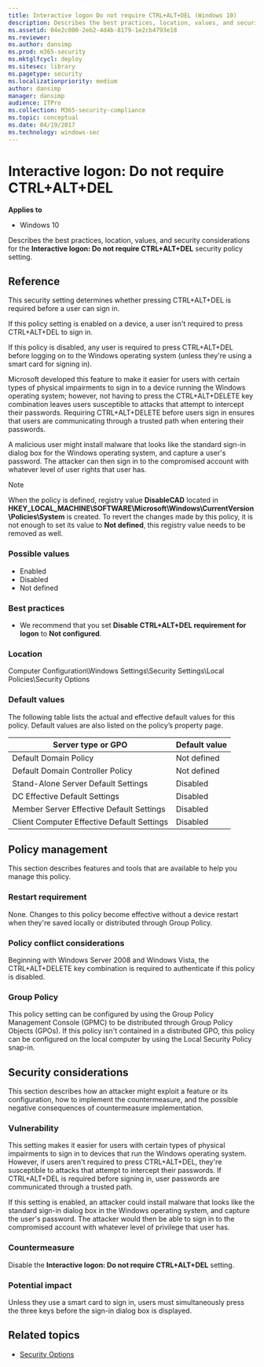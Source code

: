 ```yaml
---
title: Interactive logon Do not require CTRL+ALT+DEL (Windows 10)
description: Describes the best practices, location, values, and security considerations for the Interactive logon Do not require CTRL+ALT+DEL security policy setting.
ms.assetid: 04e2c000-2eb2-4d4b-8179-1e2cb4793e18
ms.reviewer: 
ms.author: dansimp
ms.prod: m365-security
ms.mktglfcycl: deploy
ms.sitesec: library
ms.pagetype: security
ms.localizationpriority: medium
author: dansimp
manager: dansimp
audience: ITPro
ms.collection: M365-security-compliance
ms.topic: conceptual
ms.date: 04/19/2017
ms.technology: windows-sec
---
```

# Interactive logon: Do not require CTRL+ALT+DEL

**Applies to**
- Windows 10

Describes the best practices, location, values, and security considerations for the **Interactive logon: Do not require CTRL+ALT+DEL** security policy setting.

## Reference

This security setting determines whether pressing CTRL+ALT+DEL is required before a user can sign in.

If this policy setting is enabled on a device, a user isn't required to press CTRL+ALT+DEL to sign in.

If this policy is disabled, any user is required to press CTRL+ALT+DEL before logging on to the Windows operating system (unless they're using a smart card for signing in).

Microsoft developed this feature to make it easier for users with certain types of physical impairments to sign in to a device running the Windows operating system; however, not having to press the CTRL+ALT+DELETE key combination leaves users susceptible to attacks that attempt to intercept their passwords. Requiring CTRL+ALT+DELETE before users sign in ensures that users are communicating through a trusted path when entering their passwords.

A malicious user might install malware that looks like the standard sign-in dialog box for the Windows operating system, and capture a user's password. The attacker can then sign in to the compromised account with whatever level of user rights that user has.

> [!NOTE]
> When the policy is defined, registry value **DisableCAD** located in **HKEY_LOCAL_MACHINE\SOFTWARE\Microsoft\Windows\CurrentVersion\Policies\System** is created. To revert the changes made by this policy, it is not enough to set its value to **Not defined**, this registry value needs to be removed as well.

### Possible values

- Enabled
- Disabled
- Not defined

### Best practices

- We recommend that you set **Disable CTRL+ALT+DEL requirement for logon** to **Not configured**.

### Location

Computer Configuration\\Windows Settings\\Security Settings\\Local Policies\\Security Options

### Default values

The following table lists the actual and effective default values for this policy. Default values are also listed on the policy’s property page.

| Server type or GPO | Default value |
| - | - |
| Default Domain Policy | Not defined| 
| Default Domain Controller Policy | Not defined| 
| Stand-Alone Server Default Settings | Disabled| 
| DC Effective Default Settings | Disabled| 
| Member Server Effective Default Settings | Disabled| 
| Client Computer Effective Default Settings | Disabled| 
 
## Policy management

This section describes features and tools that are available to help you manage this policy.

### Restart requirement

None. Changes to this policy become effective without a device restart when they're saved locally or distributed through Group Policy.

### Policy conflict considerations

Beginning with Windows Server 2008 and Windows Vista, the CTRL+ALT+DELETE key combination is required to authenticate if this policy is disabled.

### Group Policy

This policy setting can be configured by using the Group Policy Management Console (GPMC) to be distributed through Group Policy Objects (GPOs). If this policy isn't contained in a distributed GPO, this policy can be configured on the local computer by using the Local Security Policy snap-in.

## Security considerations

This section describes how an attacker might exploit a feature or its configuration, how to implement the countermeasure, and the possible negative consequences of countermeasure implementation.

### Vulnerability

This setting makes it easier for users with certain types of physical impairments to sign in to devices that run the Windows operating system. However, if users aren't required to press CTRL+ALT+DEL, they're susceptible to attacks that attempt to intercept their passwords. If CTRL+ALT+DEL is required before signing in, user passwords are communicated through a trusted path.

If this setting is enabled, an attacker could install malware that looks like the standard sign-in dialog box in the Windows operating system, and capture the user's password. The attacker would then be able to sign in to the compromised account with whatever level of privilege that user has.

### Countermeasure

Disable the **Interactive logon: Do not require CTRL+ALT+DEL** setting.

### Potential impact

Unless they use a smart card to sign in, users must simultaneously press the three keys before the sign-in dialog box is displayed.

## Related topics

- [Security Options](security-options.md)

